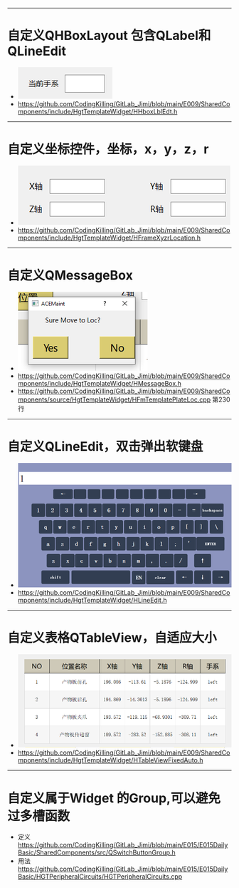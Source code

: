 
***
# 自定义QHBoxLayout 包含QLabel和QLineEdit
- ![ffd5f11f8a19590913d84db03be4c02d.png](../../../_resources/ffd5f11f8a19590913d84db03be4c02d-1.png)
- https://github.com/CodingKilling/GitLab_Jimi/blob/main/E009/SharedComponents/include/HgtTemplateWidget/HHboxLblEdt.h
***
# 自定义坐标控件，坐标，x，y，z，r
- ![ad64f9c0a42e33f42e835ab0d82df3e7.png](../../../_resources/ad64f9c0a42e33f42e835ab0d82df3e7-1.png)
- https://github.com/CodingKilling/GitLab_Jimi/blob/main/E009/SharedComponents/include/HgtTemplateWidget/HFrameXyzrLocation.h
***
# 自定义QMessageBox
- ![75359e1efb8362facc8ed68e70552bad.png](../../../_resources/75359e1efb8362facc8ed68e70552bad-1.png)
- https://github.com/CodingKilling/GitLab_Jimi/blob/main/E009/SharedComponents/include/HgtTemplateWidget/HMessageBox.h
- https://github.com/CodingKilling/GitLab_Jimi/blob/main/E009/SharedComponents/source/HgtTemplateWidget/HFmTemplatePlateLoc.cpp   第230行
***
# 自定义QLineEdit，双击弹出软键盘
- ![d9ef0a55dd93c06b6896dac6bef0937a.png](../../../_resources/d9ef0a55dd93c06b6896dac6bef0937a-1.png)
- https://github.com/CodingKilling/GitLab_Jimi/blob/main/E009/SharedComponents/include/HgtTemplateWidget/HLineEdit.h
***
# 自定义表格QTableView，自适应大小
- ![714de55948d50939d200d78ec3176f0c.png](../../../_resources/714de55948d50939d200d78ec3176f0c-1.png)
- https://github.com/CodingKilling/GitLab_Jimi/blob/main/E009/SharedComponents/include/HgtTemplateWidget/HTableViewFixedAuto.h
***

# 自定义属于Widget 的Group,可以避免过多槽函数
- 定义 https://github.com/CodingKilling/GitLab_Jimi/blob/main/E015/E015DailyBasic/SharedComponents/src/QSwitchButtonGroup.h
- 用法 https://github.com/CodingKilling/GitLab_Jimi/blob/main/E015/E015DailyBasic/HGTPeripheralCircuits/HGTPeripheralCircuits.cpp


